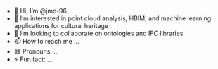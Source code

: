 - 👋 Hi, I’m @jmc-96
- 👀 I’m interested in point cloud analysis, HBIM, and machine learning applications for cultural heritage
- 💞️ I’m looking to collaborate on ontologies and IFC libraries
- 📫 How to reach me ...
- 😄 Pronouns: ...
- ⚡ Fun fact: ...

<!---
jmc-96/jmc-96 is a ✨ special ✨ repository because its `README.md` (this file) appears on your GitHub profile.
You can click the Preview link to take a look at your changes.
--->
